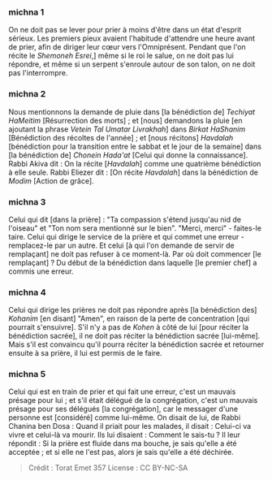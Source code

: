 
### michna 1
On ne doit pas se lever pour prier à moins d'être dans un état d'esprit sérieux. Les premiers pieux avaient l'habitude d'attendre une heure avant de prier, afin de diriger leur cœur vers l'Omniprésent. Pendant que l'on récite le _Shemoneh Esrei_,] même si le roi le salue, on ne doit pas lui répondre, et même si un serpent s'enroule autour de son talon, on ne doit pas l'interrompre.

### michna 2
Nous mentionnons la demande de pluie dans [la bénédiction de] _Techiyat HaMeitim_ [Résurrection des morts] ; et [nous] demandons la pluie [en ajoutant la phrase _Vetein Tal Umatar Livrakhah_] dans _Birkat HaShanim_ [Bénédiction des récoltes de l'année] ; et [nous récitons] _Havdalah_ [bénédiction pour la transition entre le sabbat et le jour de la semaine] dans [la bénédiction de] _Chonein Hada'at_ [Celui qui donne la connaissance]. Rabbi Akiva dit : On la récite [_Havdalah_] comme une quatrième bénédiction à elle seule. Rabbi Eliezer dit : [On récite _Havdalah_] dans la bénédiction de _Modim_ [Action de grâce].

### michna 3
Celui qui dit [dans la prière] :  "Ta compassion s'étend jusqu'au nid de l'oiseau" et "Ton nom sera mentionné sur le bien". "Merci, merci" - faites-le taire. Celui qui dirige le service de la prière et qui commet une erreur - remplacez-le par un autre. Et celui [à qui l'on demande de servir de remplaçant] ne doit pas refuser à ce moment-là. Par où doit commencer [le remplaçant] ? Du début de la bénédiction dans laquelle [le premier chef] a commis une erreur.

### michna 4
Celui qui dirige les prières ne doit pas répondre après [la bénédiction des] _Kohanim_ [en disant] "Amen", en raison de la perte de concentration [qui pourrait s'ensuivre]. S'il n'y a pas de _Kohen_ à côté de lui [pour réciter la bénédiction sacrée], il ne doit pas réciter la bénédiction sacrée [lui-même]. Mais s'il est convaincu qu'il pourra réciter la bénédiction sacrée et retourner ensuite à sa prière, il lui est permis de le faire.

### michna 5
Celui qui est en train de prier et qui fait une erreur, c'est un mauvais présage pour lui ; et s'il était délégué de la congrégation, c'est un mauvais présage pour ses délégués [la congrégation], car le messager d'une personne est [considéré] comme lui-même. On disait de lui, de Rabbi Chanina ben Dosa : Quand il priait pour les malades, il disait : Celui-ci va vivre et celui-là va mourir. Ils lui disaient : Comment le sais-tu ? Il leur répondit : Si la prière est fluide dans ma bouche, je sais qu'elle a été acceptée ; et si elle ne l'est pas, alors je sais qu'elle a été déchirée.

>Crédit : Torat Emet 357
>License : CC BY-NC-SA 